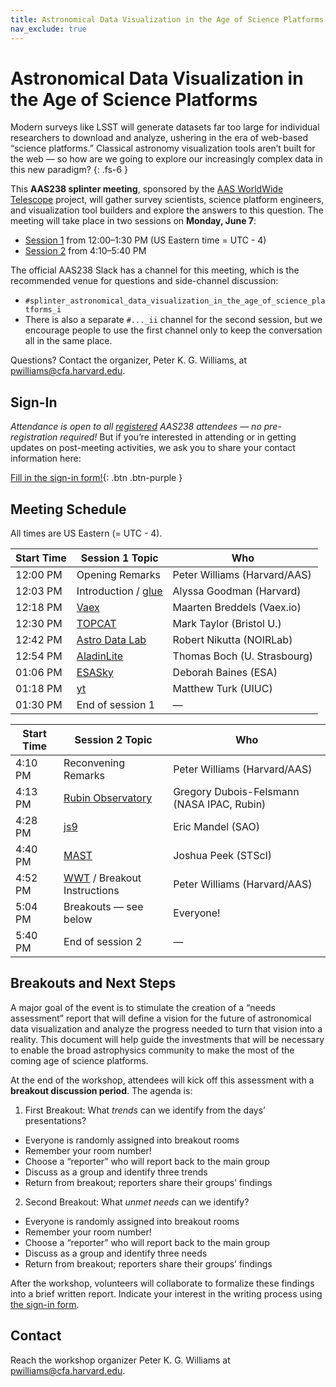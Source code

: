 ```yaml
---
title: Astronomical Data Visualization in the Age of Science Platforms
nav_exclude: true
---
```


# Astronomical Data Visualization in the Age of Science Platforms

Modern surveys like LSST will generate datasets far too large for individual
researchers to download and analyze, ushering in the era of web-based “science
platforms.” Classical astronomy visualization tools aren’t built for the web —
so how are we going to explore our increasingly complex data in this new
paradigm?
{: .fs-6 }

This **AAS238 splinter meeting**, sponsored by the [AAS WorldWide
Telescope][WWT] project, will gather survey scientists, science platform
engineers, and visualization tool builders and explore the answers to this
question. The meeting will take place in two sessions on **Monday, June 7**:

- [Session 1][s1] from 12:00–1:30 PM (US Eastern time = UTC - 4)
- [Session 2][s2] from 4:10–5:40 PM

[s1]: https://www.abstractsonline.com/pp8/#!/9363/session/195
[s2]: https://www.abstractsonline.com/pp8/#!/9363/session/84

The official AAS238 Slack has a channel for this meeting, which is the
recommended venue for questions and side-channel discussion:

- `#splinter_astronomical_data_visualization_in_the_age_of_science_platforms_i`
- There is also a separate `#..._ii` channel for the second session, but we
  encourage people to use the first channel only to keep the conversation all in
  the same place.

Questions? Contact the organizer, Peter K. G. Williams, at
<pwilliams@cfa.harvard.edu>.


## Sign-In

*Attendance is open to all [registered] AAS238 attendees — no pre-registration
required!* But if you’re interested in attending or in getting updates on
post-meeting activities, we ask you to share your contact information here:

[registered]: https://aas.org/meetings/aas238/register

[Fill in the sign-in form!][signin]{: .btn .btn-purple }

[signin]: https://docs.google.com/forms/d/e/1FAIpQLScJLyUcHKOWweAtVrBBjReBDMb1xChjrSBMASwShsluewgVYA/viewform?usp=sf_link


## Meeting Schedule

All times are US Eastern (= UTC - 4).

| **Start Time** | **Session 1 Topic** | **Who** |
| ---------- | ---- | --- |
| 12:00 PM | Opening Remarks | Peter Williams (Harvard/AAS) |
| 12:03 PM | Introduction / [glue] | Alyssa Goodman (Harvard) |
| 12:18 PM | [Vaex] | Maarten Breddels (Vaex.io) |
| 12:30 PM | [TOPCAT] | Mark Taylor (Bristol U.) |
| 12:42 PM | [Astro Data Lab][adl] | Robert Nikutta (NOIRLab) |
| 12:54 PM | [AladinLite] | Thomas Boch (U. Strasbourg) |
| 01:06 PM | [ESASky] | Deborah Baines (ESA) |
| 01:18 PM | [yt] | Matthew Turk (UIUC) |
| 01:30 PM | End of session 1 | — |

| **Start Time** | **Session 2 Topic** | **Who** |
| ---------- | ---- | --- |
| 4:10 PM | Reconvening Remarks | Peter Williams (Harvard/AAS) |
| 4:13 PM | [Rubin Observatory][rubin] | Gregory Dubois-Felsmann (NASA IPAC, Rubin) |
| 4:28 PM | [js9] | Eric Mandel (SAO) |
| 4:40 PM | [MAST] | Joshua Peek (STScI) |
| 4:52 PM | [WWT] / Breakout Instructions | Peter Williams (Harvard/AAS) |
| 5:04 PM | Breakouts — see below | Everyone! |
| 5:40 PM | End of session 2 | — |

[ESASky]: https://sky.esa.int/
[AladinLite]: https://aladin.u-strasbg.fr/AladinLite/
[Vaex]: https://github.com/vaexio/vaex
[rubin]: https://www.lsst.org/
[glue]: https://glueviz.org/
[js9]: https://js9.si.edu/
[adl]: https://datalab.noirlab.edu/
[MAST]: https://archive.stsci.edu/
[TOPCAT]: http://www.star.bris.ac.uk/~mbt/topcat/
[yt]: https://yt-project.org/
[WWT]: https://worldwidetelescope.org/home/


## Breakouts and Next Steps

A major goal of the event is to stimulate the creation of a “needs assessment”
report that will define a vision for the future of astronomical data
visualization and analyze the progress needed to turn that vision into a
reality. This document will help guide the investments that will be necessary to
enable the broad astrophysics community to make the most of the coming age of
science platforms.

At the end of the workshop, attendees will kick off this assessment with a **breakout
discussion period**. The agenda is:

1. First Breakout: What *trends* can we identify from the days’ presentations?
  - Everyone is randomly assigned into breakout rooms
  - Remember your room number!
  - Choose a “reporter” who will report back to the main group
  - Discuss as a group and identify three trends
  - Return from breakout; reporters share their groups’ findings
2. Second Breakout: What *unmet needs* can we identify?
  - Everyone is randomly assigned into breakout rooms
  - Remember your room number!
  - Choose a “reporter” who will report back to the main group
  - Discuss as a group and identify three needs
  - Return from breakout; reporters share their groups’ findings

After the workshop, volunteers will collaborate to formalize these findings into
a brief written report. Indicate your interest in the writing process using [the
sign-in form][signin].


## Contact

Reach the workshop organizer Peter K. G. Williams at <pwilliams@cfa.harvard.edu>.